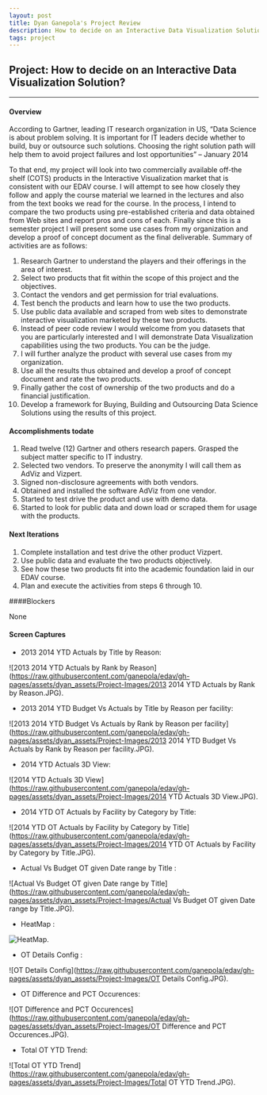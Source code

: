 ```yaml
---
layout: post
title: Dyan Ganepola's Project Review
description: How to decide on an Interactive Data Visualization Solution?   
tags: project 
---
```

<section>


## Project: How to decide on an Interactive Data Visualization Solution?
 
-------------------------------------------------------------------------

#### Overview
 
 According to Gartner, leading IT research organization in US, “Data Science is about problem solving. It is important for IT leaders decide whether to build, buy or outsource such solutions. Choosing the right solution path will help them to avoid project failures and lost opportunities” – January 2014

To that end, my project will look into two commercially available off-the shelf (COTS) products in the Interactive Visualization market that is consistent with our EDAV course. I will attempt to see how closely they follow and apply the course material we learned in the lectures and also from the text books we read for the course. In the process, I intend to compare the two products using pre-established criteria and data obtained from Web sites and report pros and cons of each. Finally since this is a semester project I will present some use cases from my organization and develop a proof of concept document as the final deliverable. Summary of activities are as follows:

1. Research Gartner to understand the players and their offerings in the area of interest.
2. Select two products that fit within the scope of this project and the objectives.
3. Contact the vendors and get permission for trial evaluations.
4. Test bench the products and learn how to use the two products.
5. Use public data available and scraped from web sites to demonstrate interactive visualization marketed by these two products. 
6. Instead of peer code review I would welcome from you datasets that you are particularly interested and I will demonstrate Data Visualization capabilities using the two products. You can be the judge.
7. I will further analyze the product with several use cases from my organization.
8. Use all the results thus obtained and develop a proof of concept document and rate the two products.
9. Finally gather the cost of ownership of the two products and do a financial justification.
10. Develop a framework for Buying, Building and Outsourcing Data Science Solutions using the results of this project.

#### Accomplishments todate

1. Read twelve (12) Gartner and others research papers. Grasped the subject matter specific to IT industry.
2. Selected two vendors. To preserve the anonymity I will call them as AdViz and Vizpert.
3. Signed non-disclosure agreements with both vendors.
4. Obtained and installed the software AdViz from one vendor.
5. Started to test drive the product and use with demo data.
6. Started to look for public data and down load or scraped them for usage with the products.

#### Next Iterations

1. Complete installation and test drive the other product Vizpert.
2. Use public data and evaluate the two products objectively.
3. See how these two products fit into the academic foundation laid in our EDAV course.
4. Plan and execute the activities from steps 6 through 10.      


####Blockers 

None

#### Screen Captures

* 2013 2014 YTD Actuals by Title by Reason: <br>

![2013 2014 YTD Actuals by Rank by Reason](https://raw.githubusercontent.com/ganepola/edav/gh-pages/assets/dyan_assets/Project-Images/2013 2014 YTD Actuals by Rank by Reason.JPG).

* 2013 2014 YTD Budget Vs Actuals by Title by Reason per facility: <br>

![2013 2014 YTD Budget Vs Actuals by Rank by Reason per facility](https://raw.githubusercontent.com/ganepola/edav/gh-pages/assets/dyan_assets/Project-Images/2013 2014 YTD Budget Vs Actuals by Rank by Reason per facility.JPG). 

* 2014 YTD Actuals 3D View: <br> 

![2014 YTD Actuals 3D View](https://raw.githubusercontent.com/ganepola/edav/gh-pages/assets/dyan_assets/Project-Images/2014 YTD Actuals 3D View.JPG).

* 2014 YTD OT Actuals by Facility by Category by Title: <br>

![2014 YTD OT Actuals by Facility by Category by Title](https://raw.githubusercontent.com/ganepola/edav/gh-pages/assets/dyan_assets/Project-Images/2014 YTD OT Actuals by Facility by Category by Title.JPG).

* Actual Vs Budget OT given Date range by Title : <br>

![Actual Vs Budget OT given Date range by Title](https://raw.githubusercontent.com/ganepola/edav/gh-pages/assets/dyan_assets/Project-Images/Actual Vs Budget OT given Date range by Title.JPG).

* HeatMap : <br>

![HeatMap](https://raw.githubusercontent.com/ganepola/edav/gh-pages/assets/dyan_assets/Project-Images/HeatMap.JPG).

* OT Details Config : <br>

![OT Details Config](https://raw.githubusercontent.com/ganepola/edav/gh-pages/assets/dyan_assets/Project-Images/OT Details Config.JPG).

* OT Difference and PCT Occurences: <br>

![OT Difference and PCT Occurences](https://raw.githubusercontent.com/ganepola/edav/gh-pages/assets/dyan_assets/Project-Images/OT Difference and PCT Occurences.JPG).

* Total OT YTD Trend: <br>

![Total OT YTD Trend](https://raw.githubusercontent.com/ganepola/edav/gh-pages/assets/dyan_assets/Project-Images/Total OT YTD Trend.JPG).




</section>